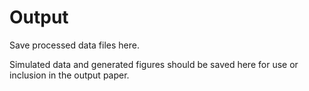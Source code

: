 # Output

Save processed data files here.

Simulated data and generated figures should be saved here
for use or inclusion in the output paper.
